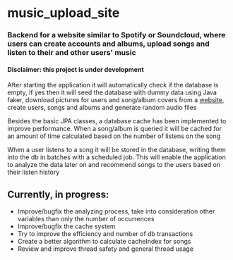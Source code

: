 # music_upload_site

### Backend for a website similar to Spotify or Soundcloud, where users can create accounts and albums, upload songs and listen to their and other users' music

#### Disclaimer: this project is under development

After starting the application it will automatically check if the database is empty, if yes then it will seed the 
database with dummy data using Java faker, download pictures for users and song/album covers from a [website](https://picsum.photos/200), create users,
songs and albums and generate random audio files

Besides the basic JPA classes, a database cache has been implemented to improve performance. When a song/album is 
queried it will be cached for an amount of time calculated based on the number of listens on the song

When a user listens to a song it will be stored in the database, writing them into the db in batches with a scheduled job.
This will enable the application to analyze the data later on and recommend songs to the users based on their listen history

Currently, in progress:
--
- Improve/bugfix the analyzing process, take into consideration other variables than only the number of occurrences
- Improve/bugfix the cache system
- Try to improve the efficiency and number of db transactions
- Create a better algorithm to calculate cacheIndex for songs
- Review and improve thread safety and general thread usage